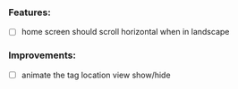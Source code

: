 ### Features:

- [ ] home screen should scroll horizontal when in landscape

### Improvements:

- [ ] animate the tag location view show/hide
